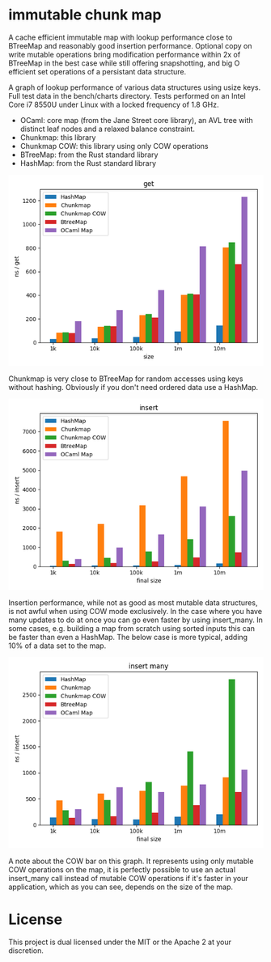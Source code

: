 # immutable chunk map

A cache efficient immutable map with lookup performance close to
BTreeMap and reasonably good insertion performance. Optional copy on
write mutable operations bring modification performance within 2x of
BTreeMap in the best case while still offering snapshotting, and big O
efficient set operations of a persistant data structure.

A graph of lookup performance of various data structures using usize
keys. Full test data in the bench/charts directory. Tests performed on
an Intel Core i7 8550U under Linux with a locked frequency of 1.8 GHz.

* OCaml: core map (from the Jane Street core library), an AVL tree
  with distinct leaf nodes and a relaxed balance constraint.
* Chunkmap: this library
* Chunkmap COW: this library using only COW operations
* BTreeMap: from the Rust standard library
* HashMap: from the Rust standard library

![alt text](bench/charts/intel_corei7-8550U_arrayvec_compact/usize_get.png "average lookup time")

Chunkmap is very close to BTreeMap for random accesses using keys
without hashing. Obviously if you don't need ordered data use a
HashMap.

![alt text](bench/charts/intel_corei7-8550U_arrayvec_compact/usize_insert.png "average insert time")

Insertion performance, while not as good as most mutable data
structures, is not awful when using COW mode exclusively. In the case
where you have many updates to do at once you can go even faster by
using insert_many. In some cases, e.g. building a map from scratch
using sorted inputs this can be faster than even a HashMap. The below
case is more typical, adding 10% of a data set to the map.

![alt text](bench/charts/intel_corei7-8550U_arrayvec_compact/usize_insert_many.png "insert many")

A note about the COW bar on this graph. It represents using only
mutable COW operations on the map, it is perfectly possible to use an
actual insert_many call instead of mutable COW operations if it's
faster in your application, which as you can see, depends on the size
of the map.

# License
This project is dual licensed under the MIT or the Apache 2 at your discretion.
